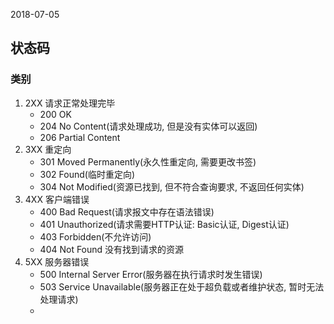 2018-07-05

## 状态码

### 类别
1. 2XX  请求正常处理完毕
    - 200 OK
    - 204 No Content(请求处理成功, 但是没有实体可以返回)
    - 206 Partial Content
2. 3XX  重定向
    - 301 Moved Permanently(永久性重定向, 需要更改书签)
    - 302 Found(临时重定向)
    - 304 Not Modified(资源已找到, 但不符合查询要求, 不返回任何实体)
3. 4XX  客户端错误
    - 400 Bad Request(请求报文中存在语法错误)
    - 401 Unauthorized(请求需要HTTP认证: Basic认证, Digest认证)
    - 403 Forbidden(不允许访问)
    - 404 Not Found 没有找到请求的资源
5. 5XX  服务器错误
    - 500 Internal Server Error(服务器在执行请求时发生错误)
    - 503 Service Unavailable(服务器正在处于超负载或者维护状态, 暂时无法处理请求)
    - 
    